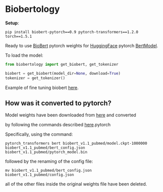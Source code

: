 # Biobertology

**Setup**:

```
pip install biobert-pytorch==0.9 pytorch-transformers==1.2.0 torch==1.5.1
```

Ready to use [BioBert](https://arxiv.org/abs/1901.08746) pytorch weights for [HuggingFace](https://github.com/huggingface/transformers)
pytorch [BertModel](https://arxiv.org/abs/1810.04805).

To load the model:

```python
from biobertology import get_biobert, get_tokenizer

biobert = get_biobert(model_dir=None, download=True)
tokenizer = get_tokenizer()
```

Example of fine tuning biobert [here](https://github.com/MeRajat/SolvingAlmostAnythingWithBert/tree/master/biobert_ner).

## How was it converted to pytorch?

Model weights have been downloaded from [here](https://github.com/naver/biobert-pretrained/releases/tag/v1.1-pubmed) and converted

by following the commands described [here](https://github.com/huggingface/transformers/issues/457#issuecomment-518403170).pytorch

Specifically, using the command:

```
pytorch_transformers bert biobert_v1.1_pubmed/model.ckpt-1000000 biobert_v1.1_pubmed/bert_config.json biobert_v1.1_pubmed/pytorch_model.bin
```

followed by the renaming of the config file:

```
mv biobert_v1.1_pubmed/bert_config.json biobert_v1.1_pubmed/config.json
```

all of the other files inside the original weights file have been deleted.